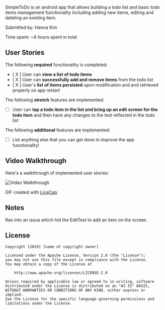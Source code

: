 SimpleToDo is an android app that allows building a todo list and basic todo items management functionality including adding new items, editing and deleting an existing item.

Submitted by: Hanna Kim

Time spent: ~4 hours spent in total

## User Stories

The following **required** functionality is completed:

* [ X ] User can **view a list of todo items**
* [ X ] User can **successfully add and remove items** from the todo list
* [ X ] User's **list of items persisted** upon modification and and retrieved properly on app restart

The following **stretch** features are implemented:

* [ ] User can **tap a todo item in the list and bring up an edit screen for the todo item** and then have any changes to the text reflected in the todo list

The following **additional** features are implemented:

* [ ] List anything else that you can get done to improve the app functionality!

## Video Walkthrough

Here's a walkthrough of implemented user stories:

<img src='https://imgur.com/onNNP7q' title='Video Walkthrough' width='' alt='Video Walkthrough' />

GIF created with [LiceCap](http://www.cockos.com/licecap/).

## Notes

Ran into an issue which hid the EditText to add an item on the screen.

## License

    Copyright [2019] [name of copyright owner]

    Licensed under the Apache License, Version 2.0 (the "License");
    you may not use this file except in compliance with the License.
    You may obtain a copy of the License at

        http://www.apache.org/licenses/LICENSE-2.0

    Unless required by applicable law or agreed to in writing, software
    distributed under the License is distributed on an "AS IS" BASIS,
    WITHOUT WARRANTIES OR CONDITIONS OF ANY KIND, either express or implied.
    See the License for the specific language governing permissions and
    limitations under the License.
